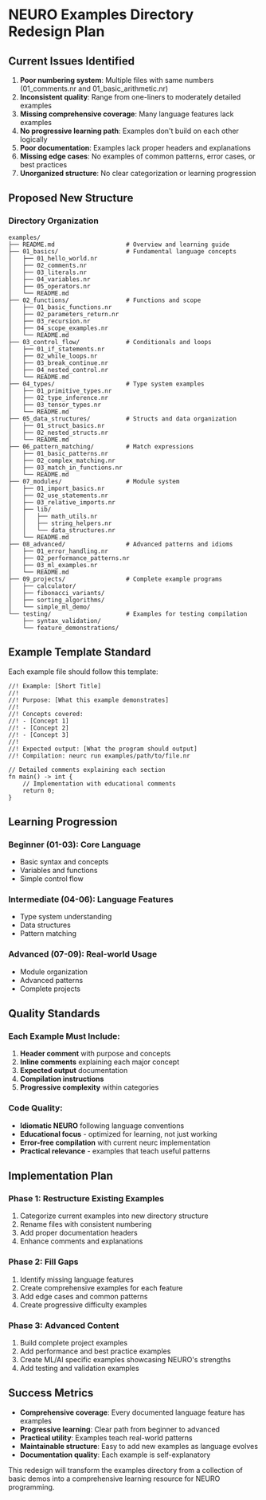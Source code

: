 # NEURO Examples Directory Redesign Plan

## Current Issues Identified

1. **Poor numbering system**: Multiple files with same numbers (01_comments.nr and 01_basic_arithmetic.nr)
2. **Inconsistent quality**: Range from one-liners to moderately detailed examples
3. **Missing comprehensive coverage**: Many language features lack examples
4. **No progressive learning path**: Examples don't build on each other logically
5. **Poor documentation**: Examples lack proper headers and explanations
6. **Missing edge cases**: No examples of common patterns, error cases, or best practices
7. **Unorganized structure**: No clear categorization or learning progression

## Proposed New Structure

### Directory Organization
```
examples/
├── README.md                    # Overview and learning guide
├── 01_basics/                   # Fundamental language concepts
│   ├── 01_hello_world.nr
│   ├── 02_comments.nr
│   ├── 03_literals.nr
│   ├── 04_variables.nr
│   ├── 05_operators.nr
│   └── README.md
├── 02_functions/                # Functions and scope
│   ├── 01_basic_functions.nr
│   ├── 02_parameters_return.nr
│   ├── 03_recursion.nr
│   ├── 04_scope_examples.nr
│   └── README.md
├── 03_control_flow/             # Conditionals and loops
│   ├── 01_if_statements.nr
│   ├── 02_while_loops.nr
│   ├── 03_break_continue.nr
│   ├── 04_nested_control.nr
│   └── README.md
├── 04_types/                    # Type system examples
│   ├── 01_primitive_types.nr
│   ├── 02_type_inference.nr
│   ├── 03_tensor_types.nr
│   └── README.md
├── 05_data_structures/          # Structs and data organization
│   ├── 01_struct_basics.nr
│   ├── 02_nested_structs.nr
│   └── README.md
├── 06_pattern_matching/         # Match expressions
│   ├── 01_basic_patterns.nr
│   ├── 02_complex_matching.nr
│   ├── 03_match_in_functions.nr
│   └── README.md
├── 07_modules/                  # Module system
│   ├── 01_import_basics.nr
│   ├── 02_use_statements.nr
│   ├── 03_relative_imports.nr
│   ├── lib/
│   │   ├── math_utils.nr
│   │   ├── string_helpers.nr
│   │   └── data_structures.nr
│   └── README.md
├── 08_advanced/                 # Advanced patterns and idioms
│   ├── 01_error_handling.nr
│   ├── 02_performance_patterns.nr
│   ├── 03_ml_examples.nr
│   └── README.md
├── 09_projects/                 # Complete example programs
│   ├── calculator/
│   ├── fibonacci_variants/
│   ├── sorting_algorithms/
│   └── simple_ml_demo/
└── testing/                     # Examples for testing compilation
    ├── syntax_validation/
    └── feature_demonstrations/
```

## Example Template Standard

Each example file should follow this template:

```neuro
//! Example: [Short Title]
//!
//! Purpose: [What this example demonstrates]
//!
//! Concepts covered:
//! - [Concept 1]
//! - [Concept 2]
//! - [Concept 3]
//!
//! Expected output: [What the program should output]
//! Compilation: neurc run examples/path/to/file.nr

// Detailed comments explaining each section
fn main() -> int {
    // Implementation with educational comments
    return 0;
}
```

## Learning Progression

### Beginner (01-03): Core Language
- Basic syntax and concepts
- Variables and functions
- Simple control flow

### Intermediate (04-06): Language Features
- Type system understanding
- Data structures
- Pattern matching

### Advanced (07-09): Real-world Usage
- Module organization
- Advanced patterns
- Complete projects

## Quality Standards

### Each Example Must Include:
1. **Header comment** with purpose and concepts
2. **Inline comments** explaining each major concept
3. **Expected output** documentation
4. **Compilation instructions**
5. **Progressive complexity** within categories

### Code Quality:
- **Idiomatic NEURO** following language conventions
- **Educational focus** - optimized for learning, not just working
- **Error-free compilation** with current neurc implementation
- **Practical relevance** - examples that teach useful patterns

## Implementation Plan

### Phase 1: Restructure Existing Examples
1. Categorize current examples into new directory structure
2. Rename files with consistent numbering
3. Add proper documentation headers
4. Enhance comments and explanations

### Phase 2: Fill Gaps
1. Identify missing language features
2. Create comprehensive examples for each feature
3. Add edge cases and common patterns
4. Create progressive difficulty examples

### Phase 3: Advanced Content
1. Build complete project examples
2. Add performance and best practice examples
3. Create ML/AI specific examples showcasing NEURO's strengths
4. Add testing and validation examples

## Success Metrics

- **Comprehensive coverage**: Every documented language feature has examples
- **Progressive learning**: Clear path from beginner to advanced
- **Practical utility**: Examples teach real-world patterns
- **Maintainable structure**: Easy to add new examples as language evolves
- **Documentation quality**: Each example is self-explanatory

This redesign will transform the examples directory from a collection of basic demos into a comprehensive learning resource for NEURO programming.